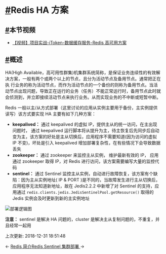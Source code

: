 # [#](https://funtl.com/zh/apache-dubbo-codeing/Redis-HA-方案.html#redis-ha-方案)Redis HA 方案

## [#](https://funtl.com/zh/apache-dubbo-codeing/Redis-HA-方案.html#本节视频)本节视频

- [【视频】项目实战-iToken-数据缓存服务-Redis 高可用方案](https://www.bilibili.com/video/av28732432)

## [#](https://funtl.com/zh/apache-dubbo-codeing/Redis-HA-方案.html#概述)概述

HA(High Available，高可用性群集)机集群系统简称，是保证业务连续性的有效解决方案，一般有两个或两个以上的节点，且分为活动节点及备用节点。通常把正在执 行业务的称为活动节点，而作为活动节点的一个备份的则称为备用节点。当活动节点出现问题，导致正在运行的业务（任务）不能正常运行时，备用节点此时就会侦测到，并立即接续活动节点来执行业务。从而实现业务的不中断或短暂中断。

Redis 一般以主/从方式部署（这里讨论的应用从实例主要用于备份，主实例提供读写）该方式要实现 HA 主要有如下几种方案：

- **keepalived：** 通过 keepalived 的虚拟 IP，提供主从的统一访问，在主出现问题时， 通过 keepalived 运行脚本将从提升为主，待主恢复后先同步后自动变为主，该方案的好处是主从切换后，应用程序不需要知道(因为访问的虚拟 IP 不变)，坏处是引入 keepalived 增加部署复杂性，在有些情况下会导致数据丢失
- **zookeeper：** 通过 zookeeper 来监控主从实例， 维护最新有效的 IP， 应用通过 zookeeper 取得 IP，对 Redis 进行访问，该方案需要编写大量的监控代码
- **sentinel：** 通过 Sentinel 监控主从实例，自动进行故障恢复，该方案有个缺陷：因为主从实例地址( IP & PORT )是不同的，当故障发生进行主从切换后，应用程序无法知道新地址，故在 Jedis2.2.2 中新增了对 Sentinel 的支持，应用通过 `redis.clients.jedis.JedisSentinelPool.getResource()` 取得的 Jedis 实例会及时更新到新的主实例地址

![部署逻辑图](https://funtl.com/assets/20150620161606990.jpg)

**注意：** sentinel 是解决 HA 问题的，cluster 是解决主从复制问题的，不重复，并且经常一起用

上次更新: 2018-12-31 18:51:48

← [Redis 简介](https://funtl.com/zh/apache-dubbo-codeing/Redis-简介.html)[Redis Sentinel 集群部署 ](https://funtl.com/zh/apache-dubbo-codeing/Redis-Sentinel-集群部署.html)→